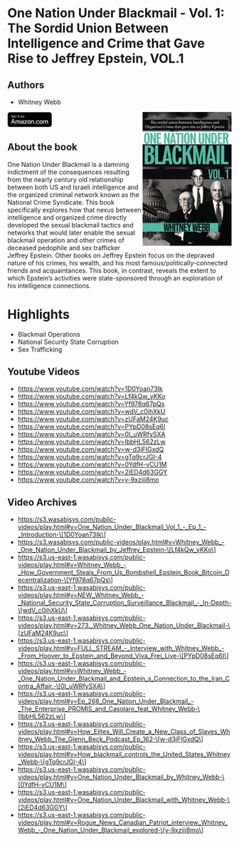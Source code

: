 # One Nation Under Blackmail - Vol. 1: The Sordid Union Between Intelligence and Crime that Gave Rise to Jeffrey Epstein, VOL.1

## Authors

- Whitney Webb

<a href="https://www.amazon.com/One-Nation-Under-Blackmail-Intelligence/dp/1634243013">
  <img src="../assets/images/61e7VOBSgqL.jpeg" width="200" align="right" alt="One Nation Under Blackmail - Vol. 1: The Sordid Union Between Intelligence and Crime that Gave Rise to Jeffrey Epstein, VOL.1">
</a>

<a href="https://www.amazon.com/One-Nation-Under-Blackmail-Intelligence/dp/1634243013">
    <img src="../assets/images/amazon_btn.svg" width="100px">
</a>

## About the book

One Nation Under Blackmail is a damning indictment of the consequences resulting from the nearly century old relationship between both US and Israeli intelligence and the organized criminal network known as the National Crime Syndicate. This book specifically explores how that nexus between intelligence and organized crime directly developed the sexual blackmail tactics and networks that would later enable the sexual blackmail operation and other crimes of deceased pedophile and sex trafficker Jeffrey Epstein. Other books on Jeffrey Epstein focus on the depraved nature of his crimes, his wealth, and his most famous/politically-connected friends and acquaintances. This book, in contrast, reveals the extent to which Epstein’s activities were state-sponsored through an exploration of his intelligence connections.

# Highlights

- Blackmail Operations
- National Security State Corruption
- Sex Trafficking

## Youtube Videos

- https://www.youtube.com/watch?v=1D0Yoan73Ik
- https://www.youtube.com/watch?v=Lf4kQw_yKKo
- https://www.youtube.com/watch?v=Yf978q67pQs
- https://www.youtube.com/watch?v=wdV_c0ihXkU
- https://www.youtube.com/watch?v=zUFaM24K9uc
- https://www.youtube.com/watch?v=PYpD08sEq6I
- https://www.youtube.com/watch?v=0I_uWRfySXA
- https://www.youtube.com/watch?v=lbbHL562zLw
- https://www.youtube.com/watch?v=w-d3jFIGxdQ
- https://www.youtube.com/watch?v=gTq9crJGI-4
- https://www.youtube.com/watch?v=0YdfH-vCU1M
- https://www.youtube.com/watch?v=2iED4d63GGY
- https://www.youtube.com/watch?v=y-9xziii8mo

## Video Archives

- https://s3.wasabisys.com/public-videos/play.html#v=One_Nation_Under_Blackmail_Vol_1_-_Ep_1_-_Introduction-\[1D0Yoan73Ik\]
- https://s3.wasabisys.com/public-videos/play.html#v=Whitney_Webb_-_One_Nation_Under_Blackmail_by_Jeffrey_Epstein-\[Lf4kQw_yKKo\]
- https://s3.us-east-1.wasabisys.com/public-videos/play.html#v=Whitney_Webb_-_How_Government_Steals_From_Us_Bombshell_Epstein_Book_Bitcoin_Decentralization-\[Yf978q67pQs\]
- https://s3.us-east-1.wasabisys.com/public-videos/play.html#v=NEW_Whitney_Webb_-_National_Security_State_Corruption_Surveillance_Blackmail_-_In-Depth-\[wdV_c0ihXkU\]
- https://s3.us-east-1.wasabisys.com/public-videos/play.html#v=273._Whitney_Webb_One_Nation_Under_Blackmail-\[zUFaM24K9uc\]
- https://s3.us-east-1.wasabisys.com/public-videos/play.html#v=FULL_STREAM_-_Interview_with_Whitney_Webb_-_From_Hoover_to_Epstein_and_Beyond_Viva_Frei_Live-\[PYpD08sEq6I\]
- https://s3.us-east-1.wasabisys.com/public-videos/play.html#v=Whitney_Webb_-_One_Nation_Under_Blackmail_and_Epstein_s_Connection_to_the_Iran_Contra_Affair.-\[0I_uWRfySXA\]
- https://s3.us-east-1.wasabisys.com/public-videos/play.html#v=Ep_268_One_Nation_Under_Blackmail_-_The_Enterprise_PROMIS_and_Casolaro_feat_Whitney_Webb-\[lbbHL562zLw\]
- https://s3.us-east-1.wasabisys.com/public-videos/play.html#v=How_Elites_Will_Create_a_New_Class_of_Slaves_Whitney_Webb_The_Glenn_Beck_Podcast_Ep_162-\[w-d3jFIGxdQ\]
- https://s3.us-east-1.wasabisys.com/public-videos/play.html#v=How_blackmail_controls_the_United_States_Whitney_Webb-\[gTq9crJGI-4\]
- https://s3.us-east-1.wasabisys.com/public-videos/play.html#v=One_Nation_Under_Blackmail_by_Whitney_Webb-\[0YdfH-vCU1M\]
- https://s3.us-east-1.wasabisys.com/public-videos/play.html#v=One_Nation_Under_Blackmail_with_Whitney_Webb-\[2iED4d63GGY\]
- https://s3.us-east-1.wasabisys.com/public-videos/play.html#v=Rogue_News_Canadian_Patriot_interview_Whitney_Webb_-_One_Nation_Under_Blackmail_explored-\[y-9xziii8mo\]